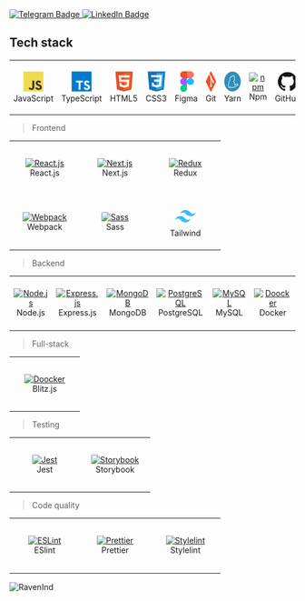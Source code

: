 <div id="badges" >
   <a href="https://t.me/just_rave_in">
    <img src="https://img.shields.io/badge/Telegram-1A1B26?style=for-the-badge&logo=telegram&logoColor=white" alt="Telegram Badge"/>
   </a>

  <a href="https://www.linkedin.com/in/sam-kravtsevich/">
    <img src="https://img.shields.io/badge/LinkedIn-1A1B26?style=for-the-badge&logo=linkedin&logoColor=white" alt="LinkedIn Badge"/>
  </a>
  
</div>

<h2 align="left" id="stack">Tech stack</h2>

<table width='100%'>
  <tr>
    <td align="center" width="110" height="90">
      <a href="#ravenind-stack">
        <img src="https://raw.githubusercontent.com/devicons/devicon/1119b9f84c0290e0f0b38982099a2bd027a48bf1/icons/javascript/javascript-original.svg" width="36" height="36" alt="javascript" />
      </a>
      <br>JavaScript
    </td>
    <td align="center" width="110" height="90">
      <a href="#ravenind-stack">
        <img src="https://raw.githubusercontent.com/devicons/devicon/1119b9f84c0290e0f0b38982099a2bd027a48bf1/icons/typescript/typescript-original.svg" width="36" height="36" alt="typescript" />
      </a>
      <br>TypeScript
    </td>
        <td align="center" width="110" height="90">
      <a href="#ravenind-stack">
        <img src="https://github.com/devicons/devicon/blob/master/icons/html5/html5-original.svg" width="36" height="36" alt="Html5" />
      </a>
      <br>HTML5
    </td>
         <td align="center" width="110" height="90"> 
      <a href="#ravenind-stack" >
        <img src="https://github.com/devicons/devicon/blob/master/icons/css3/css3-original.svg" width="36" height="36" alt="css3" />
      </a>
      <br>CSS3
    </td>
    <td align="center" width="110" height="90">
      <a href="#ravenind-stack" >
        <img src="https://raw.githubusercontent.com/devicons/devicon/1119b9f84c0290e0f0b38982099a2bd027a48bf1/icons/figma/figma-original.svg" width="36" height="36" alt="figma" />
      </a>
      <br>Figma
    </td>
    <td align="center" width="110" height="90">
      <a href="#ravenind-stack">
        <img src="https://raw.githubusercontent.com/devicons/devicon/1119b9f84c0290e0f0b38982099a2bd027a48bf1/icons/git/git-original.svg" width="36" height="36" alt="git" />
      </a>
      <br>Git
    </td>
    <td align="center" width="110" height="90"> 
      <a href="#ravenind-stack">
        <img src="https://raw.githubusercontent.com/devicons/devicon/1119b9f84c0290e0f0b38982099a2bd027a48bf1/icons/yarn/yarn-original.svg" width="36" height="36" alt="yarn" />
      </a>
      <br>Yarn
    </td>
    <td align="center" width="110" height="90"> 
      <a href="#ravenind-stack">
        <img src="https://brandeps.com/icon-download/N/Npm-icon-vector-05.svg" width="36" height="36" alt="npm" />
      </a>
      <br>Npm
    </td>
     <td align="center" width="110" height="90"> 
      <a href="#ravenind-stack" >
        <img src="https://github.com/devicons/devicon/blob/master/icons/github/github-original.svg" width="36" height="36" alt="github" />
      </a>
      <br>GitHub
    </td>
  </tr> 
</table>

> Frontend

<table width='100%'>
  <tr>
   <td align="center" width="110" height="90">
      <a href="#ravenind-stack">
        <img src="https://brandlogos.net/wp-content/uploads/2020/09/react-logo.png" width="36" height="36" alt="React.js" />
      </a>
      <br>React.js
    </td>
     <td align="center" width="110" height="90">
      <a href="#ravenind-stack" >
        <img src="https://raw.githubusercontent.com/samfromaway/samfromaway/master/.github/images/nextjs.png" width="36" height="36" alt="Next.js" />
      </a>
      <br>Next.js
    </td>
 <td align="center" width="110" height="90">
      <a href="#ravenind-stack" >
        <img src="https://cdn.worldvectorlogo.com/logos/redux.svg" width="36" height="36" alt="Redux" />
      </a>
      <br>Redux
    </td>
  </tr> 
    <tr>
    <td align="center" width="110" height="90"> 
      <a href="#ravenind-stack" >
        <img src="https://brandeps.com/icon-download/W/Webpack-icon-vector-02.svg" width="36" height="36" alt="Webpack" />
      </a>
      <br>Webpack
    </td>
    <td align="center" width="110" height="90">
      <a href="#ravenind-stack">
        <img src="https://brandeps.com/icon-download/S/Sass-icon-vector-04.svg" width="36" height="36" alt="Sass" />
      </a>
      <br>Sass
    </td>
   <td align="center" width="110" height="90">
      <a href="#ravenind-stack">
        <img src="https://github.com/devicons/devicon/blob/master/icons/tailwindcss/tailwindcss-plain.svg" width="36" height="36" alt="Tailwind" />
      </a>
      <br>Tailwind
    </td>
  </tr> 
</table>

> Backend

<table width='100%'>
  <tr>
     <td align="center" width="110" height="90"> 
      <a href="#ravenind-stack" >
        <img src="https://cdn.jsdelivr.net/gh/devicons/devicon/icons/nodejs/nodejs-original.svg" width="36" height="36" alt="Node.js" />
      </a>
      <br>Node.js
    </td>
     <td align="center" width="110" height="90"> 
      <a href="#ravenind-stack" >
        <img src="https://cdn.jsdelivr.net/gh/devicons/devicon/icons/express/express-original.svg" width="36" height="36" alt="Express.js" />
      </a>
      <br>Express.js
    </td>
     <td align="center" width="110" height="90"> 
      <a href="#ravenind-stack" >
        <img src="https://cdn.jsdelivr.net/gh/devicons/devicon/icons/mongodb/mongodb-original-wordmark.svg" width="36" height="36" alt="MongoDB" />
      </a>
      <br>MongoDB
    </td>
    <td align="center" width="110" height="90"> 
      <a href="#ravenind-stack" >
        <img src="https://cdn.jsdelivr.net/npm/simple-icons@3.13.0/icons/postgresql.svg" width="36" height="36" alt="PostgreSQL" />
      </a>
      <br>PostgreSQL
    </td>
    <td align="center" width="110" height="90"> 
      <a href="#ravenind-stack" >
        <img src="https://cdn.jsdelivr.net/npm/simple-icons@3.13.0/icons/mysql.svg" width="36" height="36" alt="MySQL" />
      </a>
      <br>MySQL
    </td>
     <td align="center" width="110" height="90"> 
      <a href="#ravenind-stack" >
        <img src="https://cdn.jsdelivr.net/npm/simple-icons@3.13.0/icons/docker.svg" width="36" height="36" alt="Doocker" />
      </a>
      <br>Docker
    </td>
  </tr> 
</table>

> Full-stack

<table width='100%'>
  <tr>
     <td align="center" width="110" height="90"> 
      <a href="#ravenind-stack" >
        <img src="https://cdn.jsdelivr.net/gh/RavenInd/RavenInd@master/bllitz.svg" width="36" height="36" alt="Doocker" />
      </a>
      <br>Blitz.js
    </td>
  </tr> 
</table>

> Testing

<table width='100%'>
  <tr>
     <td align="center" width="110" height="90"> 
      <a href="#ravenind-stack" >
        <img src="https://brandeps.com/icon-download/J/Jest-icon-vector-02.svg" width="36" height="36" alt="Jest" />
      </a>
      <br>Jest
    </td>
    <td align="center" width="110" height="90"> 
      <a href="#ravenind-stack" >
        <img src="https://brandeps.com/icon-download/S/Storybook-icon-vector-02.svg" width="36" height="36" alt="Storybook" />
      </a>
      <br>Storybook
    </td>
  </tr> 
</table>

> Code quality

<table width='100%'>
  <tr>
     <td align="center" width="110" height="90">
      <a href="#ravenind-stack">
        <img src="https://brandeps.com/icon-download/E/Eslint-icon-vector-02.svg" width="36" height="36" alt="ESLint" />
      </a>
      <br>ESlint
    </td>
    <td align="center" width="110" height="90">
      <a href="#ravenind-stack">
        <img src="https://brandeps.com/icon-download/P/Prettier-icon-vector-02.svg" width="36" height="36" alt="Prettier" />
      </a>
      <br>Prettier
    </td>
        <td align="center" width="110" height="90">
      <a href="#ravenind-stack">
        <img src="https://brandeps.com/logo-download/S/Stylelint-logo-vector-01.svg" width="36" height="36" alt="Stylelint" />
      </a>
      <br>Stylelint
    </td>
  </tr> 
</table>

<p><img style="border-raius: 8px" align="center" src="https://github-readme-streak-stats.herokuapp.com/?user=RavenInd&" alt="RavenInd" /></p>
